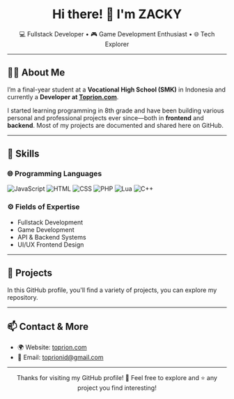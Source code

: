 <h1 align="center">Hi there! 👋 I'm ZACKY</h1>
<p align="center">
  💻 Fullstack Developer • 🎮 Game Development Enthusiast • 🌐 Tech Explorer  
</p>

---

## 🧑‍🎓 About Me

I’m a final-year student at a **Vocational High School (SMK)** in Indonesia and currently a **Developer at [Toprion.com](https://toprion.com)**.

I started learning programming in 8th grade and have been building various personal and professional projects ever since—both in **frontend** and **backend**. Most of my projects are documented and shared here on GitHub.

---

## 🚀 Skills

### 🌐 Programming Languages
![JavaScript](https://img.shields.io/badge/JavaScript-F7DF1E?style=flat&logo=javascript&logoColor=black)
![HTML](https://img.shields.io/badge/HTML5-E34F26?style=flat&logo=html5&logoColor=white)
![CSS](https://img.shields.io/badge/CSS3-1572B6?style=flat&logo=css3&logoColor=white)
![PHP](https://img.shields.io/badge/PHP-777BB4?style=flat&logo=php&logoColor=white)
![Lua](https://img.shields.io/badge/Lua-2C2D72?style=flat&logo=lua&logoColor=white)
![C++](https://img.shields.io/badge/C++-00599C?style=flat&logo=c%2B%2B&logoColor=white)

### ⚙️ Fields of Expertise
- Fullstack Development  
- Game Development
- API & Backend Systems  
- UI/UX Frontend Design  

---

## 📁 Projects

In this GitHub profile, you'll find a variety of projects, you can explore my repository.  

---

## 📫 Contact & More

- 🌍 Website: [toprion.com](https://www.toprion.com)  
- 📧 Email: toprionid@gmail.com

---

<p align="center">
  Thanks for visiting my GitHub profile! 🙏  
  Feel free to explore and ⭐ any project you find interesting!
</p>
